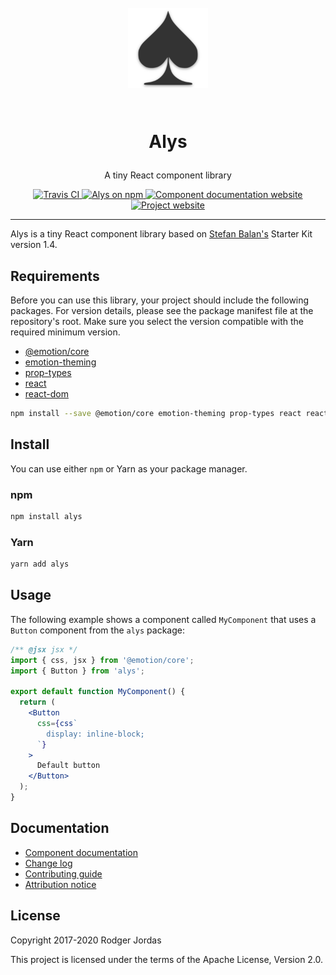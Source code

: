 <h1 align="center">

<br>

<img src="./.github/banner.png" alt="Alys" width="128">

<br>
<br>

Alys

</h1>

<p align="center">A tiny React component library</p>

<p align="center">
  <a href="https://travis-ci.org/rmjordas/alys">
    <img src="https://travis-ci.org/rmjordas/alys.svg" alt="Travis CI">
  </a>

  <a href="https://www.npmjs.com/package/alys">
    <img src="https://img.shields.io/npm/v/alys.svg" alt="Alys on npm">
  </a>

  <a href="https://alys.surge.sh">
    <img src="https://img.shields.io/badge/storybook-https://alys.surge.sh-ff69b4" alt="Component documentation website">
  </a>

  <a href="https://alys.js.org">
    <img src="https://img.shields.io/badge/website-https://alys.js.org-blue.svg" alt="Project website">
  </a>
</p>

<hr />

Alys is a tiny React component library based on [Stefan Balan's](https://bstefan.com/)
Starter Kit version 1.4.

## Requirements

Before you can use this library, your project should include the following packages. For version
details, please see the package manifest file at the repository's root. Make sure you select the
version compatible with the required minimum version.

- [@emotion/core](https://www.npmjs.com/package/@emotion/core)
- [emotion-theming](https://www.npmjs.com/package/emotion-theming)
- [prop-types](https://www.npmjs.com/package/prop-types)
- [react](https://www.npmjs.com/package/react)
- [react-dom](https://www.npmjs.com/package/react-dom)

```bash
npm install --save @emotion/core emotion-theming prop-types react react-dom
```

## Install

You can use either `npm` or Yarn as your package manager.

### npm

```bash
npm install alys
```

### Yarn

```bash
yarn add alys
```

## Usage

The following example shows a component called `MyComponent` that uses a `Button` component from
the `alys` package:

```jsx
/** @jsx jsx */
import { css, jsx } from '@emotion/core';
import { Button } from 'alys';

export default function MyComponent() {
  return (
    <Button
      css={css`
        display: inline-block;
      `}
    >
      Default button
    </Button>
  );
}
```

## Documentation

- [Component documentation](https://alys.surge.sh)
- [Change log](https://github.com/rmjordas/alys/blob/master/CHANGELOG.md)
- [Contributing guide](https://github.com/rmjordas/alys/blob/master/.github/CONTRIBUTING.md)
- [Attribution notice](https://github.com/rmjordas/alys/blob/master/NOTICE)

## License

Copyright 2017-2020 Rodger Jordas

This project is licensed under the terms of the Apache License, Version 2.0.
